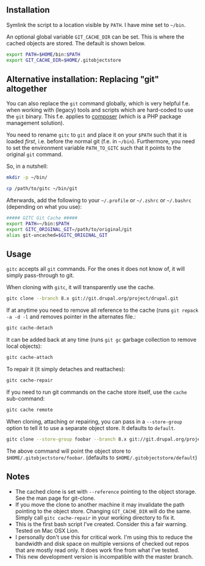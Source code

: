 Installation
-------------

Symlink the script to a location visible by `PATH`. I have mine set to `~/bin`.

An optional global variable `GIT_CACHE_DIR` can be set. This is where the cached objects are stored. The default is shown below.

```bash
export PATH=$HOME/bin:$PATH
export GIT_CACHE_DIR=$HOME/.gitobjectstore
```

Alternative installation: Replacing "git" altogether
----------------------------------------------------

You can also replace the `git` command globally, which is very helpful f.e. when working with (legacy) tools
and scripts which are hard-coded to use the `git` binary. This f.e. applies to [composer](http://getcomposer.org/) (which is a PHP package management solution).

You need to rename `gitc` to `git` and place it on your `$PATH` such that it is loaded *first*, i.e. before
the normal git (f.e. in `~/bin`). Furthermore, you need to set the environment variable `PATH_TO_GITC` such
that it points to the original `git` command.

So, in a nutshell:
```bash
mkdir -p ~/bin/

cp /path/to/gitc ~/bin/git
```

Afterwards, add the following to your `~/.profile` or `~/.zshrc` or `~/.bashrc` (depending on what you use):

```bash
##### GITC Git Cache #####
export PATH=~/bin:$PATH
export GITC_ORIGINAL_GIT=/path/to/original/git
alias git-uncached=$GITC_ORIGINAL_GIT
```


Usage
------

`gitc` accepts all `git` commands. For the ones it does not know of, it will simply pass-through to git.

When cloning with `gitc`, it will transparently use the cache.

```bash
gitc clone --branch 8.x git://git.drupal.org/project/drupal.git
```

If at anytime you need to remove all reference to the cache (runs `git repack -a -d -l` and removes pointer in the alternates file.:

```bash
gitc cache-detach
```

It can be added back at any time (runs `git gc` garbage collection to remove local objects):

```bash
gitc cache-attach
```

To repair it (it simply detaches and reattaches):

```bash
gitc cache-repair
```

If you need to run git commands on the cache store itself, use the `cache` sub-command:

```bash
gitc cache remote
```

When cloning, attaching or repairing, you can pass in a `--store-group` option to tell it to use a separate object store. It defaults to `default`.

```bash
gitc clone --store-group foobar --branch 8.x git://git.drupal.org/project/drupal.git
```

The above command will point the object store to `$HOME/.gitobjectstore/foobar`. (defaults to `$HOME/.gitobjectstore/default`)

Notes
------

  - The cached clone is set with `--reference` pointing to the object storage. See the man page for git-clone.
  - If you move the clone to another machine it may invalidate the path pointing to the object store. Changing `GIT_CACHE_DIR` will do the same. Simply call `gitc cache-repair` in your working directory to fix it.
  - This is the first bash script I’ve created. Consider this a fair warning. Tested on Mac OSX Lion.
  - I personally don't use this for critical work. I'm using this to reduce the bandwidth and disk space on multiple versions of checked out repos that are mostly read only. It does work fine from what I've tested.
  - This new development version is incompatible with the master branch.
